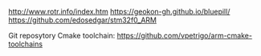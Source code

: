 http://www.rotr.info/index.htm
https://geokon-gh.github.io/bluepill/
https://github.com/edosedgar/stm32f0_ARM

Git reposytory Cmake toolchain: https://github.com/vpetrigo/arm-cmake-toolchains